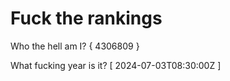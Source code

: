 # Fuck the rankings

Who the hell am I?
{ 4306809 }

What fucking year is it?
[ 2024-07-03T08:30:00Z ]

